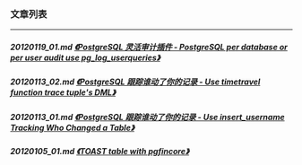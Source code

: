 ### 文章列表  
----  
##### 20120119_01.md   [《PostgreSQL 灵活审计插件 - PostgreSQL per database or per user audit use pg_log_userqueries》](20120119_01.md)  
##### 20120113_02.md   [《PostgreSQL 跟踪谁动了你的记录 - Use timetravel function trace tuple's DML》](20120113_02.md)  
##### 20120113_01.md   [《PostgreSQL 跟踪谁动了你的记录 - Use insert_username Tracking Who Changed a Table》](20120113_01.md)  
##### 20120105_01.md   [《TOAST table with pgfincore》](20120105_01.md)  
